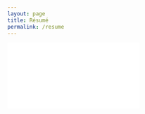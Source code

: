 ```yaml
---
layout: page
title: Résumé
permalink: /resume
---
```


<embed src="assets/Resume.pdf" type="application/pdf">